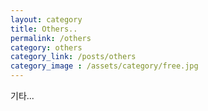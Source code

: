 ```yaml
---
layout: category
title: Others..
permalink: /others
category: others
category_link: /posts/others
category_image : /assets/category/free.jpg
--- 
```


기타...
